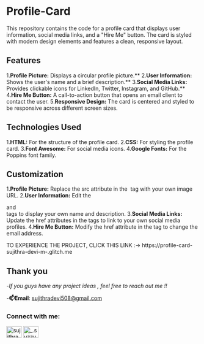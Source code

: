 # Profile-Card
This repository contains the code for a profile card that displays user information, social media links, and a "Hire Me" button. The card is styled with modern design elements and features a clean, responsive layout.

## Features
1.**Profile Picture:** Displays a circular profile picture.**
2.**User Information:** Shows the user's name and a brief description.**
3.**Social Media Links:** Provides clickable icons for LinkedIn, Twitter, Instagram, and GitHub.**
4.**Hire Me Button:** A call-to-action button that opens an email client to contact the user.
5.**Responsive Design:** The card is centered and styled to be responsive across different screen sizes.

## Technologies Used
1.**HTML:** For the structure of the profile card.
2.**CSS:** For styling the profile card.
3.**Font Awesome:** For social media icons.
4.**Google Fonts:** For the Poppins font family.

## Customization
1.**Profile Picture:** Replace the src attribute in the <img> tag with your own image URL.
2.**User Information:** Edit the <div class="name"> and <div class="about"> tags to display your own name and description.
3.**Social Media Links:** Update the href attributes in the <a> tags to link to your own social media profiles.
4.**Hire Me Button:** Modify the href attribute in the <a> tag to change the email address.

TO EXPERIENCE THE PROJECT, CLICK THIS LINK :-> https://profile-card-sujithra-devi-m-.glitch.me

## Thank you
-*If you guys have any project ideas , feel free to reach out me !!*

-**📫Email**: sujithradevi508@gmail.com
<h3 align="left">Connect with me:</h3>
<p align="left">
<a href="https://linkedin.com/in/sujithradevi-m" target="blank"><img align="center" src="https://raw.githubusercontent.com/rahuldkjain/github-profile-readme-generator/master/src/images/icons/Social/linked-in-alt.svg" alt="sujithradevi-m" height="30" width="40" /></a>
<a href="https://instagram.com/_.suzzyy____" target="blank"><img align="center" src="https://raw.githubusercontent.com/rahuldkjain/github-profile-readme-generator/master/src/images/icons/Social/instagram.svg" alt="_.suzzyy____" height="30" width="40" /></a>
</p>
